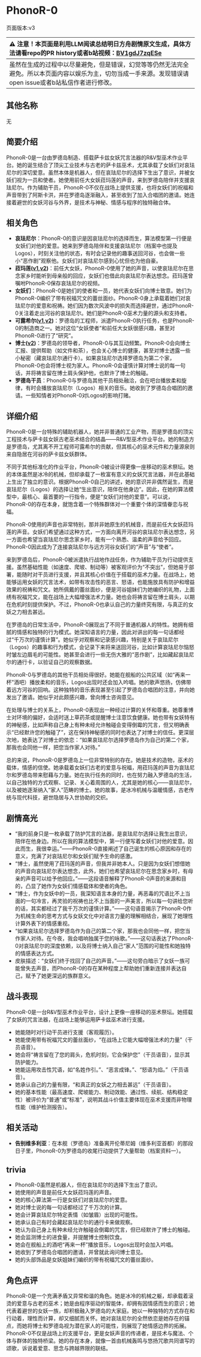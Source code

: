 # PhonoR-0
页面版本:v3
 

| :warning: 注意！本页面是利用LLM阅读总结明日方舟剧情原文生成，具体方法请看repo的PR history或者b站视频：[BV1gdJ7zqESe](https://www.bilibili.com/video/BV1gdJ7zqESe/)         |
|:----------------------------|
| 虽然在生成的过程中以尽量避免，但是错误，幻觉等等仍然无法完全避免。所以本页面内容以娱乐为主，切勿当成一手来源。发现错误请open issue或者b站私信作者进行修改。|



## 其他名称
无
## 简要介绍
PhonoR-0是一台由罗德岛制造、搭载萨卡兹女妖咒言法器的R&V型巫术作业平台。她的诞生结合了顶尖工业技术与古老的萨卡兹巫术，尤其承载了女妖们对哀珐尼尔的深切爱意。虽然本体是机器人，但在哀珐尼尔的选择下生出了意识，并被女妖们视为一员和使者。她使用前任大女妖菈玛莲的声音，来到罗德岛陪伴并支援哀珐尼尔。作为辅助干员，PhonoR-0不仅在战场上提供支援，也将女妖们的祝福和声音带到了阿斯卡洪，并在罗德岛逐渐融入，甚至收到了加入合唱团的邀请。她连接着避世的女妖河谷与外界，是技术与神秘、情感与程序的独特融合体。
## 相关角色
-   **哀珐尼尔**：PhonoR-0的意识是因哀珐尼尔的选择而生，算法模型第一行便是女妖们对他的爱意。她来到罗德岛陪伴和支援哀珐尼尔（档案中也提及Logos），时刻关注他的状态，有时会记录他的趣事送回河谷，也会做一些小“恶作剧”观察他。女妖们对哀珐尼尔感到心忧但也为他自豪。
-   **菈玛莲([v1](../chars/extended_char_la_ma_lian.md),[v2](extended_char_la_ma_lian.md))**：前任大女妖，PhonoR-0使用了她的声音，以使哀珐尼尔在思念家乡时能听到母亲般的回应，女妖们也借此向哀珐尼尔表达想念。菈玛莲曾嘱咐PhonoR-0保存哀珐尼尔的视频。
-   **女妖们**：PhonoR-0是她们的使者和一员，她代表女妖们向博士致意。她们为PhonoR-0编织了带有祝福咒文的蕾丝面纱。PhonoR-0身上承载着她们对哀珐尼尔的爱意和祝祷。她们因为数次风波中的损失而选择避世，通过PhonoR-0关注着走出河谷的哀珐尼尔。她们是PhonoR-0巫术力量的源头和支持者。
-   **可露希尔([v1](../chars/extended_char_ke_lu_xi_er.md),[v2](extended_char_ke_lu_xi_er.md))**：罗德岛的工程师，派遣PhonoR-0执行任务，也是PhonoR-0的制造商之一。她对这位“女妖使者”和前任大女妖很感兴趣，甚至对PhonoR-0进行了“研究”。
-   **博士([v2](extended_char_bo_shi.md))**：罗德岛的领导者，PhonoR-0与其互动频繁。PhonoR-0会向博士汇报、提供帮助（如文件和茶），也会关心博士的健康，甚至对博士透露一些小秘密（藏哀珐尼尔通行卡）。如果哀珐尼尔选择罗德岛为第二个家，PhonoR-0也会将博士视为家人。PhonoR-0会谨慎计算对博士说的每一句话，并将祷言留在博士肩头保护他，也默许了博士的触碰。
-   **罗德岛干员**：PhonoR-0与罗德岛其他干员相处融洽，会在吧台播放柔和旋律，有时会播放哀珐尼尔（Logos）相关的音乐。她收到了罗德岛合唱团的邀请。一些知情者对PhonoR-0对Logos的影响打赌。
## 详细介绍
PhonoR-0是一台特殊的辅助机器人，她并非普通的工业产物，而是罗德岛的顶尖工程技术与萨卡兹女妖古老巫术结合的结晶——R&V型巫术作业平台。她的制造方是罗德岛，尤其离不开工程师可露希尔的贡献，但其核心的巫术元件和力量源泉则来自隐居在河谷的萨卡兹女妖群体。

不同于其他标准化的作业平台，PhonoR-0被设计得更像一座移动的巫术祭坛。她的本体虽然是冰冷的机械，但却承载了一枚富有意义的女妖咒言法器，并在此基础上生出了独立的意识。根据PhonoR-0自己的讲述，她的意识并非偶然诞生，而是哀珐尼尔（Logos）的选择让她“生出意识，陪伴在他身边”。因此，在她的算法模型中，最核心、最首要的一行指令，便是“女妖们对他的爱意”。可以说，PhonoR-0的存在本身，就饱含着一个特殊群体对一个重要个体的深情眷恋与祝福。

PhonoR-0使用的声音也非常特别，那并非她原生的机械音，而是前任大女妖菈玛莲的声音。女妖们希望通过这种方式，一方面向离开河谷的哀珐尼尔表达想念，另一方面也希望当哀珐尼尔思念家乡时，能有一个熟悉、温柔的声音给予回应。PhonoR-0因此成为了连接哀珐尼尔与远方河谷女妖们的“声音”与“使者”。

来到罗德岛后，PhonoR-0被派遣执行战地作战任务，作为辅助干员为行动提供支援。虽然基础性能（如速度、爬坡、制动等）被客观评价为“不突出”，但她易于部署，能随时对干员进行支援，并且其核心价值在于搭载的巫术力量。在战场上，她能够运用女妖的咒言法术，如带有攻击性的恶言、怒语，也能施放具有防护和增益效果的祝祷和咒文。她所佩戴的蕾丝面纱，便是河谷姐妹们为她编织的礼物，上面绣有祝福咒文，能在战场上大幅增强法术力量。她也会将祷言留在博士肩头，以期在危机时刻提供保护。不过，PhonoR-0也承认自己的力量终究有限，与真正的女妖之力相去甚远。

在罗德岛的日常生活中，PhonoR-0展现出了不同于普通机器人的特性。她拥有细腻的情感和独特的行为模式。她深知语言的力量，因此对讲出的每一句话都经过“千万次的谨慎计算”。她似乎对观察和记录感兴趣，特别是关于哀珐尼尔（Logos）的趣事和行为模式，会记录下来将来送回河谷，比如计算哀珐尼尔恼怒时皱左边眉毛的可能性。她甚至会进行一些无伤大雅的“恶作剧”，比如藏起哀珐尼尔的通行卡，以验证自己的观察数据。

PhonoR-0与罗德岛的其他干员相处得很好。她能在舰船的公共区域（如“再来一杯”酒吧）播放柔和的音乐，Logos出现时还会加入吟唱。她的歌声悠扬，仿佛带着远方河谷的回响。这种独特的音乐表现甚至引起了罗德岛合唱团的注意，并向她发出了邀请。她似乎对此颇感兴趣，曾向博士咨询意见。

在处理与博士的关系上，PhonoR-0表现出一种经过计算的关怀和尊重。她尊重博士对环境的偏好，会适时送上草药茶或提醒博士注意饮食健康。她也带有女妖特有的神秘感，比如声称自己身上有种未经允许触碰会变得倒霉的咒言，但又明确表示“已经默许您的触碰了”，这在保持神秘感的同时也表达了对博士的信任。更深层次地，她表达了对博士的依恋：“如果哀珐尼尔选择罗德岛作为自己的第二个家，那我也会同他一样，把您当作家人对待。”

总的来说，PhonoR-0是罗德岛上一位非常特别的存在。她是技术的造物，巫术的载体，情感的信使。她承载着女妖们古老的爱意与祝福，用菈玛莲的声音为哀珐尼尔和罗德岛带来慰藉与力量。她在执行任务的同时，也在努力融入罗德岛的生活，以自己独特的方式观察、记录、关心着周围的人，尤其是她的核心——哀珐尼尔，以及被她逐渐纳入“家人”范畴的博士。她的故事，是冰冷机械与温暖情感，古老传统与现代科技，避世隐居与入世协助的交织。
## 剧情高光
*   “我的前身只是一枚承载了防护咒言的法器，是哀珐尼尔选择让我生出意识，陪伴在他身边。所以在我的算法模型中，第一行便写着女妖们对他的爱意。因此而生，我很幸运。”——PhonoR-0直接阐述了自己诞生的核心原因和存在的意义，充满了对哀珐尼尔和女妖们赋予生命的感激。
*   “博士，虽然使用了菈玛莲的声音，但我并非她本人。只是因为女妖们想借她的声音向哀珐尼尔表达想念，此外，她们也希望哀珐尼尔在思念家乡时，有母亲的声音可以给予他回应。”——这段语音解释了PhonoR-0声音的来源和目的，凸显了她作为女妖们情感载体和使者的角色。
*   “博士，作为女妖中的一员，我深知语言本身的力量，再恶毒的咒语比不上当面的一句冷言，再灵验的祝祷也比不上当面的一声美言，所以每一句讲给您听的话，其实都经过了我千万次的谨慎计算。”——这句语音揭示了PhonoR-0作为机械生命的思考方式与女妖文化中对语言力量的理解相结合，展现了她理性计算外表下的情感重视。
*   “如果哀珐尼尔选择罗德岛作为自己的第二个家，那我也会同他一样，把您当作家人对待。在今夜，我会唱响独属于您的咏歌。”——这句话表达了PhonoR-0对哀珐尼尔的深度依赖，以及将博士纳入自己“家人”范围的可能性和她独特的情感表达方式。
*   皮肤描述：“女妖们终于找回了自己的声音。”——这句旁白暗示了女妖一族可能曾失去声音，而PhonoR-0的存在某种程度上帮助她们重新连接并表达自己，赋予了她更深远的族群意义。
## 战斗表现
PhonoR-0是一台R&V型巫术作业平台，设计上更像一座移动的巫术祭坛。她搭载了女妖的咒言法器，在战场上能够运用萨卡兹巫术进行支援。
*   她能随时对行动干员进行支援（客观履历）。
*   她能使用带有祝福咒文的蕾丝面纱，“在战场上它能大幅增强法术的力量”（干员语音）。
*   她会将“祷言留在了您的肩头，危机时刻，它会保护您”（干员语音），显示其防护能力。
*   她能运用攻击性咒语，如“名姓作引。”、“恶言成锋。”、“怒语为焰。”（干员语音）。
*   她承认自己的力量有限，“和真正的女妖之力相去甚远”（干员语音）。
*   她的基本性能（最高速度、爬坡能力、制动效能、通过性、续航、结构稳定性）被评价为“普通”或“标准”，说明其战斗价值主要体现在巫术支援而非物理性能（维护检测报告）。
## 相关活动
-   **告别维多利亚**：在本舰（罗德岛）准备离开伦蒂尼姆（维多利亚首都）的那段日子里，PhonoR-0为罗德岛的收尾行动提供了大量帮助（档案资料一）。
## trivia
*   PhonoR-0虽然是机器人，但在哀珐尼尔的选择下生出了意识。
*   她使用的声音是前任大女妖菈玛莲的声音。
*   她的核心算法第一行是女妖们对哀珐尼尔的爱意。
*   她对博士说的每一句话都经过了千万次的计算。
*   她会计算哀珐尼尔特定表情（如皱眉）出现的可能性。
*   她承认自己有时会藏起哀珐尼尔的通行卡来做观察。
*   她认为自己身上有种未经允许触碰会倒霉的咒言，但已经默许了博士的触碰。
*   她会监测博士的进食量，并提醒博士控制饮食。
*   她会在舰船上的酒吧“再来一杯”播放音乐，Logos出现时会加入吟唱。
*   她收到了罗德岛合唱团的邀请，并曾就此询问博士意见。
*   她的头部饰品是女妖姐妹们编织的带有祝福咒文的蕾丝面纱。
## 角色点评
PhonoR-0是一个充满矛盾又异常和谐的角色。她是冰冷的机械之躯，却承载着滚烫的爱意与古老的巫术；她是由程序驱动的智能体，却拥有因情感而生的意识；她代表着避世的女妖一族，却积极融入罗德岛的大家庭。她以一种独特的方式存在和行动着，理性而计算，却又细腻而关怀。她对哀珐尼尔的全然依恋是她存在的锚点，而她将博士和罗德岛视为潜在家人的可能性，则展现了她情感边界的拓展。PhonoR-0不仅是战场上的支援平台，更是女妖声音的传递者，是技术与魔法、个体与群体的独特桥梁。她的存在本身，就像一首由机械轰鸣与悠扬咒歌共同谱写的颂歌，诉说着爱意、思念与跨越界限的联结。